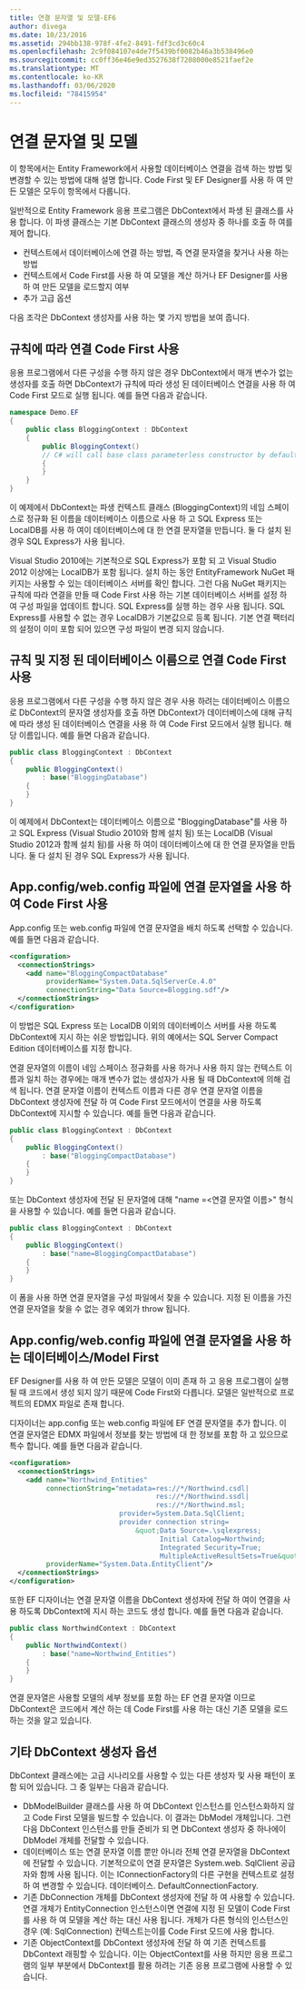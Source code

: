 ```yaml
---
title: 연결 문자열 및 모델-EF6
author: divega
ms.date: 10/23/2016
ms.assetid: 294bb138-978f-4fe2-8491-fdf3cd3c60c4
ms.openlocfilehash: 2c9f084107e4de7f5439bf0082b46a3b538496e0
ms.sourcegitcommit: cc0ff36e46e9ed3527638f7208000e8521faef2e
ms.translationtype: MT
ms.contentlocale: ko-KR
ms.lasthandoff: 03/06/2020
ms.locfileid: "78415954"
---
```

# <a name="connection-strings-and-models"></a>연결 문자열 및 모델
이 항목에서는 Entity Framework에서 사용할 데이터베이스 연결을 검색 하는 방법 및 변경할 수 있는 방법에 대해 설명 합니다. Code First 및 EF Designer를 사용 하 여 만든 모델은 모두이 항목에서 다룹니다.  

일반적으로 Entity Framework 응용 프로그램은 DbContext에서 파생 된 클래스를 사용 합니다. 이 파생 클래스는 기본 DbContext 클래스의 생성자 중 하나를 호출 하 여를 제어 합니다.  

- 컨텍스트에서 데이터베이스에 연결 하는 방법, 즉 연결 문자열을 찾거나 사용 하는 방법  
- 컨텍스트에서 Code First를 사용 하 여 모델을 계산 하거나 EF Designer를 사용 하 여 만든 모델을 로드할지 여부  
- 추가 고급 옵션  

다음 조각은 DbContext 생성자를 사용 하는 몇 가지 방법을 보여 줍니다.  

## <a name="use-code-first-with-connection-by-convention"></a>규칙에 따라 연결 Code First 사용  

응용 프로그램에서 다른 구성을 수행 하지 않은 경우 DbContext에서 매개 변수가 없는 생성자를 호출 하면 DbContext가 규칙에 따라 생성 된 데이터베이스 연결을 사용 하 여 Code First 모드로 실행 됩니다. 예를 들면 다음과 같습니다.  

``` csharp  
namespace Demo.EF
{
    public class BloggingContext : DbContext
    {
        public BloggingContext()
        // C# will call base class parameterless constructor by default
        {
        }
    }
}
```  

이 예제에서 DbContext는 파생 컨텍스트 클래스 (BloggingContext)의 네임 스페이스로 정규화 된 이름을 데이터베이스 이름으로 사용 하 고 SQL Express 또는 LocalDB를 사용 하 여이 데이터베이스에 대 한 연결 문자열을 만듭니다. 둘 다 설치 된 경우 SQL Express가 사용 됩니다.  

Visual Studio 2010에는 기본적으로 SQL Express가 포함 되 고 Visual Studio 2012 이상에는 LocalDB가 포함 됩니다. 설치 하는 동안 EntityFramework NuGet 패키지는 사용할 수 있는 데이터베이스 서버를 확인 합니다. 그런 다음 NuGet 패키지는 규칙에 따라 연결을 만들 때 Code First 사용 하는 기본 데이터베이스 서버를 설정 하 여 구성 파일을 업데이트 합니다. SQL Express를 실행 하는 경우 사용 됩니다. SQL Express를 사용할 수 없는 경우 LocalDB가 기본값으로 등록 됩니다. 기본 연결 팩터리의 설정이 이미 포함 되어 있으면 구성 파일이 변경 되지 않습니다.  

## <a name="use-code-first-with-connection-by-convention-and-specified-database-name"></a>규칙 및 지정 된 데이터베이스 이름으로 연결 Code First 사용  

응용 프로그램에서 다른 구성을 수행 하지 않은 경우 사용 하려는 데이터베이스 이름으로 DbContext의 문자열 생성자를 호출 하면 DbContext가 데이터베이스에 대해 규칙에 따라 생성 된 데이터베이스 연결을 사용 하 여 Code First 모드에서 실행 됩니다. 해당 이름입니다. 예를 들면 다음과 같습니다.  

``` csharp  
public class BloggingContext : DbContext
{
    public BloggingContext()
        : base("BloggingDatabase")
    {
    }
}
```  

이 예제에서 DbContext는 데이터베이스 이름으로 "BloggingDatabase"를 사용 하 고 SQL Express (Visual Studio 2010와 함께 설치 됨) 또는 LocalDB (Visual Studio 2012과 함께 설치 됨)를 사용 하 여이 데이터베이스에 대 한 연결 문자열을 만듭니다. 둘 다 설치 된 경우 SQL Express가 사용 됩니다.  

## <a name="use-code-first-with-connection-string-in-appconfigwebconfig-file"></a>App.config/web.config 파일에 연결 문자열을 사용 하 여 Code First 사용  

App.config 또는 web.config 파일에 연결 문자열을 배치 하도록 선택할 수 있습니다. 예를 들면 다음과 같습니다.  

``` xml  
<configuration>
  <connectionStrings>
    <add name="BloggingCompactDatabase"
         providerName="System.Data.SqlServerCe.4.0"
         connectionString="Data Source=Blogging.sdf"/>
  </connectionStrings>
</configuration>
```  

이 방법은 SQL Express 또는 LocalDB 이외의 데이터베이스 서버를 사용 하도록 DbContext에 지시 하는 쉬운 방법입니다. 위의 예에서는 SQL Server Compact Edition 데이터베이스를 지정 합니다.  

연결 문자열의 이름이 네임 스페이스 정규화를 사용 하거나 사용 하지 않는 컨텍스트 이름과 일치 하는 경우에는 매개 변수가 없는 생성자가 사용 될 때 DbContext에 의해 검색 됩니다. 연결 문자열 이름이 컨텍스트 이름과 다른 경우 연결 문자열 이름을 DbContext 생성자에 전달 하 여 Code First 모드에서이 연결을 사용 하도록 DbContext에 지시할 수 있습니다. 예를 들면 다음과 같습니다.  

``` csharp  
public class BloggingContext : DbContext
{
    public BloggingContext()
        : base("BloggingCompactDatabase")
    {
    }
}
```  

또는 DbContext 생성자에 전달 된 문자열에 대해 "name =\<연결 문자열 이름\>" 형식을 사용할 수 있습니다. 예를 들면 다음과 같습니다.  

``` csharp  
public class BloggingContext : DbContext
{
    public BloggingContext()
        : base("name=BloggingCompactDatabase")
    {
    }
}
```  

이 폼을 사용 하면 연결 문자열을 구성 파일에서 찾을 수 있습니다. 지정 된 이름을 가진 연결 문자열을 찾을 수 없는 경우 예외가 throw 됩니다.  

## <a name="databasemodel-first-with-connection-string-in-appconfigwebconfig-file"></a>App.config/web.config 파일에 연결 문자열을 사용 하는 데이터베이스/Model First  

EF Designer를 사용 하 여 만든 모델은 모델이 이미 존재 하 고 응용 프로그램이 실행 될 때 코드에서 생성 되지 않기 때문에 Code First와 다릅니다. 모델은 일반적으로 프로젝트의 EDMX 파일로 존재 합니다.  

디자이너는 app.config 또는 web.config 파일에 EF 연결 문자열을 추가 합니다. 이 연결 문자열은 EDMX 파일에서 정보를 찾는 방법에 대 한 정보를 포함 하 고 있으므로 특수 합니다. 예를 들면 다음과 같습니다.  

``` xml  
<configuration>  
  <connectionStrings>  
    <add name="Northwind_Entities"  
         connectionString="metadata=res://*/Northwind.csdl|  
                                    res://*/Northwind.ssdl|  
                                    res://*/Northwind.msl;  
                           provider=System.Data.SqlClient;  
                           provider connection string=  
                               &quot;Data Source=.\sqlexpress;  
                                     Initial Catalog=Northwind;  
                                     Integrated Security=True;  
                                     MultipleActiveResultSets=True&quot;"  
         providerName="System.Data.EntityClient"/>  
  </connectionStrings>  
</configuration>
```  

또한 EF 디자이너는 연결 문자열 이름을 DbContext 생성자에 전달 하 여이 연결을 사용 하도록 DbContext에 지시 하는 코드도 생성 합니다. 예를 들면 다음과 같습니다.  

``` csharp  
public class NorthwindContext : DbContext
{
    public NorthwindContext()
        : base("name=Northwind_Entities")
    {
    }
}
```  

연결 문자열은 사용할 모델의 세부 정보를 포함 하는 EF 연결 문자열 이므로 DbContext은 코드에서 계산 하는 데 Code First를 사용 하는 대신 기존 모델을 로드 하는 것을 알고 있습니다.  

## <a name="other-dbcontext-constructor-options"></a>기타 DbContext 생성자 옵션  

DbContext 클래스에는 고급 시나리오를 사용할 수 있는 다른 생성자 및 사용 패턴이 포함 되어 있습니다. 그 중 일부는 다음과 같습니다.  

- DbModelBuilder 클래스를 사용 하 여 DbContext 인스턴스를 인스턴스화하지 않고 Code First 모델을 빌드할 수 있습니다. 이 결과는 DbModel 개체입니다. 그런 다음 DbContext 인스턴스를 만들 준비가 되 면 DbContext 생성자 중 하나에이 DbModel 개체를 전달할 수 있습니다.  
- 데이터베이스 또는 연결 문자열 이름 뿐만 아니라 전체 연결 문자열을 DbContext에 전달할 수 있습니다. 기본적으로이 연결 문자열은 System.web. SqlClient 공급자와 함께 사용 됩니다. 이는 IConnectionFactory의 다른 구현을 컨텍스트로 설정 하 여 변경할 수 있습니다. 데이터베이스. DefaultConnectionFactory.  
- 기존 DbConnection 개체를 DbContext 생성자에 전달 하 여 사용할 수 있습니다. 연결 개체가 EntityConnection 인스턴스이면 연결에 지정 된 모델이 Code First를 사용 하 여 모델을 계산 하는 대신 사용 됩니다. 개체가 다른 형식의 인스턴스인 경우 (예: SqlConnection) 컨텍스트는이를 Code First 모드에 사용 합니다.  
- 기존 ObjectContext를 DbContext 생성자에 전달 하 여 기존 컨텍스트를 DbContext 래핑할 수 있습니다. 이는 ObjectContext를 사용 하지만 응용 프로그램의 일부 부분에서 DbContext를 활용 하려는 기존 응용 프로그램에 사용할 수 있습니다.  
